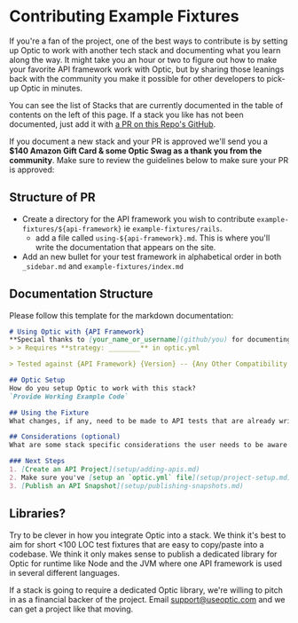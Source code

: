# Contributing Example Fixtures

If you're a fan of the project, one of the best ways to contribute is by setting up Optic to work with another tech stack and documenting what you learn along the way. It might take you an hour or two to figure out how to make your favorite API framework work with Optic, but by sharing those leanings back with the community you make it possible for other developers to pick-up Optic in minutes.

You can see the list of Stacks that are currently documented in the table of contents on the left of this page. If a stack you like has not been documented, just add it with [a PR on this Repo's GitHub](https://github.com/opticdev/docs).

If you document a new stack and your PR is approved we'll send you a **$140 Amazon Gift Card & some Optic Swag as a thank you from the community**. Make sure to review the guidelines below to make sure your PR is approved:  

## Structure of PR
- Create a directory for the API framework you wish to contribute `example-fixtures/${api-framework}` ie `example-fixtures/rails`.
  - add a file called `using-${api-framework}.md`. This is where you'll write the documentation that appears on the site.
- Add an new bullet for your test framework in alphabetical order in both `_sidebar.md` and `example-fixtures/index.md`

## Documentation Structure
Please follow this template for the markdown documentation:
```markdown
# Using Optic with {API Framework}
**Special thanks to [your_name_or_username](github/you) for documenting this stack
> > Requires **strategy: ________** in optic.yml

> Tested against {API Framework} {Version} -- {Any Other Compatibility Considerations}

## Optic Setup
How do you setup Optic to work with this stack? 
`Provide Working Example Code`

## Using the Fixture
What changes, if any, need to be made to API tests that are already written?  

## Considerations (optional)
What are some stack specific considerations the user needs to be aware of?

### Next Steps
1. [Create an API Project](setup/adding-apis.md)
2. Make sure you've [setup an `optic.yml` file](setup/project-setup.md)
3. [Publish an API Snapshot](setup/publishing-snapshots.md)
```

## Libraries? 
Try to be clever in how you integrate Optic into a stack. We think it's best to aim for short <100 LOC test fixtures that are easy to copy/paste into a codebase. We think it only makes sense to publish a dedicated library for Optic for runtime like Node and the JVM where one API framework is used in several different languages. 

If a stack is going to require a dedicated Optic library, we're willing to pitch in as a financial backer of the project. Email support@useoptic.com and we can get a project like that moving. 


